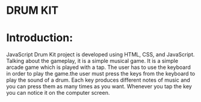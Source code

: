# DRUM KIT

# Introduction:

JavaScript Drum Kit project is developed using HTML, CSS, and JavaScript. Talking about the gameplay, it is a simple musical game. It is a simple arcade game which is played with a tap. The user has to use the keyboard in order to play the game.the user must press the keys from the keyboard to play the sound of a drum. Each key produces different notes of music and you can press them as many times as you want. Whenever you tap the key you can notice it on the computer screen. 
